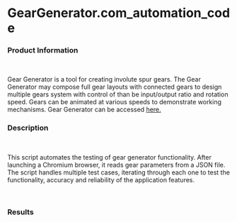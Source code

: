 # GearGenerator.com_automation_code

<h3>Product Information</h3><br> <p> Gear Generator is a tool for creating involute spur gears. The Gear Generator may compose full gear layouts with connected gears to design multiple gears system with control of than be input/output ratio and rotation speed. Gears can be animated at various speeds to demonstrate working mechanisms. Gear Generator can be accessed <a href="https://geargenerator.com/">here.</a> </p>

<h3>Description</h3><br> <p>This script automates the testing of gear generator functionality. After launching a Chromium browser, it reads gear parameters from a JSON file. The script handles multiple test cases, iterating through each one to test the functionality, accuracy and reliability of the application features. </p><br>
<h3>Results</h3><br>
